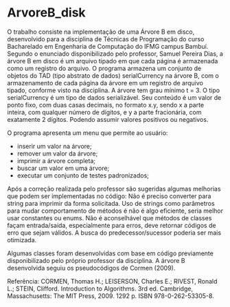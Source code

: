 # ArvoreB_disk

O trabalho consiste na implementação de uma Árvore B em disco, desenvolvido para a disciplina de Técnicas de Programação do curso Bacharelado em Engenharia de Computação do IFMG campus Bambuí. 
Segundo o enunciado disponibilizado pelo professor, Samuel Pereira Dias, a árvore B em disco é um arquivo tipado em que cada página é armazenada como um registro do arquivo. O programa armazena um conjunto de objetos do TAD (tipo abstrato de dados) serialCurrency na árvore B, com o armazenamento de cada página da árvore em um registro de arquivo tipado, conforme visto na disciplina. A árvore tem grau mínimo t = 3. O tipo serialCurrency é um tipo de dados serializável. Seu conteúdo é um valor de ponto fixo, com duas casas decimais, no formato x.y, sendo x a parte inteira, com qualquer número de dígitos, e y a parte fracionária, com exatamente 2 dígitos. Podendo assumir valores positivos ou negativos.

O programa apresenta um menu que permite ao usuário:

   - inserir um valor na árvore;
   - remover um valor da árvore;
   - imprimir a árvore completa;
   - buscar um valor em uma árvore;
   - executar um conjunto de testes padronizados;
   
Após a correção realizada pelo professor são sugeridas algumas melhorias que podem ser implementadas no código:
	Não é preciso converter para string para imprimir da forma solicitada. Uso de strings como parâmetros para mudar comportamento de métodos é não é algo eficiente, seria melhor usar constantes ou enums. Não é aconselhável que métodos de classes façam entrada/saída, especialmente para erros, deve retornar códigos de erro que sejam válidos. A busca do predecessor/sucessor poderia ser mais otimizada.
	
Algumas classes foram desenvolvidas com base em código previamente disponibilizado pelo próprio professor da disciplina. A árvore B desenvolvida seguiu os pseudocódigos de Cormen (2009).

Referência: CORMEN, Thomas H.; LEISERSON, Charles E.; RIVEST, Ronald L.; STEIN, Clifford. Introduction to Algorithms. 3rd ed. Cambridge, Massachusetts: The MIT Press, 2009. 1292 p. ISBN 978-0-262-53305-8.

